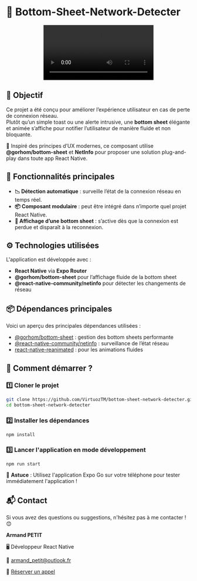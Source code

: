 # 📶 Bottom-Sheet-Network-Detecter

<p align="center">
  <video src="https://github.com/user-attachments/assets/your-video-link.mp4"/>
</p>

## 📌 Objectif

Ce projet a été conçu pour améliorer l’expérience utilisateur en cas de perte de connexion réseau.  
Plutôt qu’un simple toast ou une alerte intrusive, une **bottom sheet** élégante et animée s’affiche pour notifier l’utilisateur de manière fluide et non bloquante.

🧠 Inspiré des principes d’UX modernes, ce composant utilise **@gorhom/bottom-sheet** et **NetInfo** pour proposer une solution plug-and-play dans toute app React Native.

## 🎯 Fonctionnalités principales

- **📉 Détection automatique** : surveille l’état de la connexion réseau en temps réel.
- **📦 Composant modulaire** : peut être intégré dans n’importe quel projet React Native.
- **🧼 Affichage d’une bottom sheet** : s’active dès que la connexion est perdue et disparaît à la reconnexion.

## ⚙️ Technologies utilisées

L'application est développée avec :

- **React Native** via **Expo Router**
- **@gorhom/bottom-sheet** pour l’affichage fluide de la bottom sheet
- **@react-native-community/netinfo** pour détecter les changements de réseau

## 📦 Dépendances principales

Voici un aperçu des principales dépendances utilisées :

- [@gorhom/bottom-sheet](https://github.com/gorhom/react-native-bottom-sheet) : gestion des bottom sheets performante
- [@react-native-community/netinfo](https://github.com/react-native-netinfo/react-native-netinfo) : surveillance de l’état réseau
- [react-native-reanimated](https://docs.swmansion.com/react-native-reanimated/) : pour les animations fluides

## 🚀 Comment démarrer ?

### 1️⃣ Cloner le projet

```bash
git clone https://github.com/VirtuozTM/bottom-sheet-network-detecter.git
cd bottom-sheet-network-detecter
```

### 2️⃣ Installer les dépendances

`npm install`

### 3️⃣ Lancer l'application en mode développement

`npm run start`

📌 **Astuce** : Utilisez l'application Expo Go sur votre téléphone pour tester immédiatement l'application !

## 📬 Contact

Si vous avez des questions ou suggestions, n'hésitez pas à me contacter ! 😊

**Armand PETIT**

🖥️ Développeur React Native

📧 [armand_petit@outlook.fr](mailto:armand_petit@outlook.fr)

📅 [Réserver un appel](https://calendly.com/armand_petit/30min)
